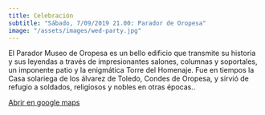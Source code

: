 ```yaml
---
title: Celebración
subtitle: "Sábado, 7/09/2019 21.00: Parador de Oropesa"
image: "/assets/images/wed-party.jpg"
---
```


El Parador Museo de Oropesa es un bello edificio que transmite su historia y sus leyendas
a través de impresionantes salones, columnas y soportales, un imponente patio y la enigmática Torre del Homenaje. Fue en tiempos la Casa
solariega de los álvarez de Toledo, Condes de Oropesa, y sirvió de refugio a
soldados, religiosos y nobles en otras épocas..

<a class="btn btn-primary btn-block" href="https://goo.gl/maps/nBmGtZdYdaJzPmob9">Abrir en google maps</a>

<!-- {% include _googleMap.html url=site.maps.paradorOropesa %} -->